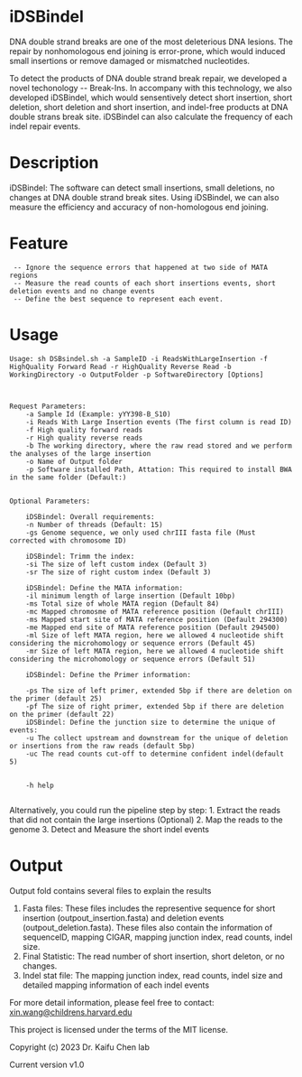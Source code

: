 # iDSBindel
DNA double strand breaks are one of the most deleterious DNA lesions. The repair by nonhomologous end joining is error-prone, which would induced small insertions or  remove damaged or mismatched nucleotides.

To detect the products of DNA double strand break repair, we developed a novel techonology -- Break-Ins. In accompany with this technology, we also developed iDSBindel, which would sensentively detect short insertion, short deletion, short deletion and short insertion, and indel-free products at DNA double strans break site. iDSBindel can also calculate the frequency of each indel repair events.


# Description
iDSBindel: The software can detect small insertions, small deletions, no changes at DNA double strand break sites. Using iDSBindel, we can also measure the efficiency and accuracy of non-homologous end joining.

# Feature 
	 -- Ignore the sequence errors that happened at two side of MATA regions
	 -- Measure the read counts of each short insertions events, short deletion events and no change events
	 -- Define the best sequence to represent each event.

# Usage
```
Usage: sh DSBsindel.sh -a SampleID -i ReadsWithLargeInsertion -f HighQuality Forward Read -r HighQuality Reverse Read -b WorkingDirectory -o OutputFolder -p SoftwareDirectory [Options]



Request Parameters:
	-a Sample Id (Example: yYY398-B_S10)
	-i Reads With Large Insertion events (The first column is read ID)
	-f High quality forward reads
	-r High quality reverse reads
	-b The working directory, where the raw read stored and we perform the analyses of the large insertion
	-o Name of Output folder
	-p Software installed Path, Attation: This required to install BWA in the same folder (Default:)


Optional Parameters:

	iDSBindel: Overall requirements:
	-n Number of threads (Default: 15)
	-gs Genome sequence, we only used chrIII fasta file (Must corrected with chromosome ID)

	iDSBindel: Trimm the index:
	-si The size of left custom index (Default 3)
	-sr The size of right custom index (Default 3)

	iDSBindel: Define the MATA information:
	-il minimum length of large insertion (Default 10bp)
	-ms Total size of whole MATA region (Default 84)
	-mc Mapped chromosme of MATA reference position (Default chrIII)
	-ms Mapped start site of MATA reference position (Default 294300)
	-me Mapped end site of MATA reference position (Default 294500)
	-ml Size of left MATA region, here we allowed 4 nucleotide shift considering the microhomology or sequence errors (Default 45)
	-mr Size of left MATA region, here we allowed 4 nucleotide shift considering the microhomology or sequence errors (Default 51)

	iDSBindel: Define the Primer information:

	-ps The size of left primer, extended 5bp if there are deletion on the primer (default 25)
	-pf The size of right primer, extended 5bp if there are deletion on the primer (default 22)
	iDSBindel: Define the junction size to determine the unique of events:
	-u The collect upstream and downstream for the unique of deletion or insertions from the raw reads (default 5bp)
	-uc The read counts cut-off to determine confident indel(default 5)


	-h help
	
```


Alternatively, you could run the pipeline step by step:
	1. Extract the reads that did not contain the large insertions (Optional)
	2. Map the reads to the genome
	3. Detect and Measure the short indel events

# Output
Output fold contains several files to explain the results

1. Fasta files: These files includes the representive sequence for short insertion (outpout_insertion.fasta) and deletion events (outpout_deletion.fasta). These files also contain the information of sequenceID, mapping CIGAR, mapping junction index, read counts, indel size. 
2. Final Statistic: The read number of short insertion, short deleton, or no changes.
3. Indel stat file: The mapping junction index, read counts, indel size and detailed mapping information of each indel events
		
For more detail information, please feel free to contact: xin.wang@childrens.harvard.edu

This project is licensed under the terms of the MIT license.

Copyright (c) 2023 Dr. Kaifu Chen lab

Current version v1.0


